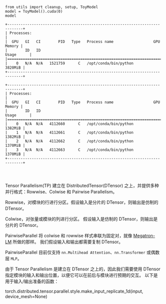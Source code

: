 

```
from utils import cleanup, setup, ToyModel
model = ToyModel().cuda(0)
model
```

```
+-----------------------------------------------------------------------------+
| Processes:                                                                  |
|  GPU   GI   CI        PID   Type   Process name                  GPU Memory |
|        ID   ID                                                   Usage      |
|=============================================================================|
|    0   N/A  N/A   1521759      C   /opt/conda/bin/python            3820MiB |
+-----------------------------------------------------------------------------+

```


```
+-----------------------------------------------------------------------------+
| Processes:                                                                  |
|  GPU   GI   CI        PID   Type   Process name                  GPU Memory |
|        ID   ID                                                   Usage      |
|=============================================================================|
|    0   N/A  N/A   4112660      C   /opt/conda/bin/python            1382MiB |
|    1   N/A  N/A   4112661      C   /opt/conda/bin/python            1382MiB |
|    2   N/A  N/A   4112662      C   /opt/conda/bin/python            1370MiB |
|    3   N/A  N/A   4112663      C   /opt/conda/bin/python            1370MiB |
+-----------------------------------------------------------------------------+




```




Tensor Parallelism(TP) 建立在 DistributedTensor(DTensor) 之上，并提供多种并行格式：Rowwise、Colwise 和 Pairwise Parallelism。


Rowwise，对模块的行进行分区。假设输入是分片的 DTensor，则输出是仿制的 DTensor。

Colwise，对张量或模块的列进行分区。 假设输入是仿制的 DTensor，则输出是分片的 DTensor。

PairwiseParallel 将 colwise 和 rowwise 样式串联为固定对，就像 [Megatron-LM](https://arxiv.org/abs/1909.08053) 所做的那样。 我们假设输入和输出都需要复制 DTensor。

PairwiseParallel 目前仅支持 `nn.Multihead Attention`、`nn.Transformer` 或偶数层 `MLP`。

由于 Tensor Parallelism 是建立在 DTensor 之上的，因此我们需要使用 DTensor 指定模块的输入和输出位置，以便它可以在前后与模块进行预期的交互。 以下是用于输入/输出准备的函数：

torch.distributed.tensor.parallel.style.make_input_replicate_1d(input, device_mesh=None)





